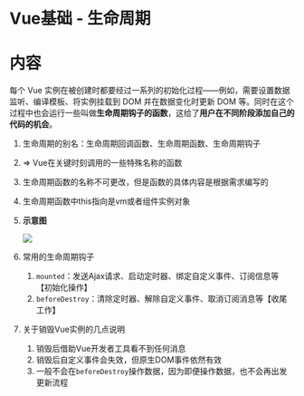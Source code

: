 # Vue基础 - 生命周期

# 内容

每个 Vue 实例在被创建时都要经过一系列的初始化过程——例如，需要设置数据监听、编译模板、将实例挂载到 DOM 并在数据变化时更新 DOM 等。同时在这个过程中也会运行一些叫做**生命周期钩子的函数**，这给了**用户在不同阶段添加自己的代码的机会**。

1. 生命周期的别名：生命周期回调函数、生命周期函数、生命周期钩子

2. => Vue在关键时刻调用的一些特殊名称的函数

3. 生命周期函数的名称不可更改，但是函数的具体内容是根据需求编写的

4. 生命周期函数中this指向是vm或者组件实例对象

5. **示意图**

   ![](/_images/vue/basic/生命周期.png)

6. 常用的生命周期钩子
   1. `mounted`：发送Ajax请求、启动定时器、绑定自定义事件、订阅信息等【初始化操作】
   2. `beforeDestroy`：清除定时器、解除自定义事件、取消订阅消息等【收尾工作】

7. 关于销毁Vue实例的几点说明

   1. 销毁后借助Vue开发者工具看不到任何消息
   2. 销毁后自定义事件会失效，但原生DOM事件依然有效
   3. 一般不会在`beforeDestroy`操作数据，因为即便操作数据，也不会再出发更新流程